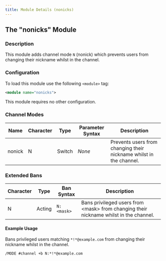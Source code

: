 ```yaml
---
title: Module Details (nonicks)
---
```


## The "nonicks" Module

### Description

This module adds channel mode `N` (nonick) which prevents users from changing their nickname whilst in the channel.

### Configuration

To load this module use the following `<module>` tag:

```xml
<module name="nonicks">
```

This module requires no other configuration.

### Channel Modes

Name   | Character | Type   | Parameter Syntax | Description
------ | --------- | ------ | ---------------- | -----------
nonick | N         | Switch | *None*           | Prevents users from changing their nickname whilst in the channel.

### Extended Bans

Character | Type   | Ban Syntax | Description
--------- | ------ | ---------- | -----------
N         | Acting | `N:<mask>` | Bans privileged users from &lt;mask&gt; from changing their nickname whilst in the channel.

#### Example Usage

Bans privileged users matching `*!*@example.com` from changing their nickname whilst in the channel.

```plaintext
/MODE #channel +b N:*!*@example.com
```
